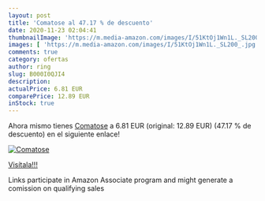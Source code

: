 ```yaml
---
layout: post
title: 'Comatose al 47.17 % de descuento'
date: 2020-11-23 02:04:41
thumbnailImage: 'https://m.media-amazon.com/images/I/51KtOj1Wn1L._SL200_.jpg'
images: [ 'https://m.media-amazon.com/images/I/51KtOj1Wn1L._SL200_.jpg' ]
comments: true
category: ofertas
author: ring
slug: B000I0QJI4
description:
actualPrice: 6.81 EUR
comparePrice: 12.89 EUR
inStock: true
---
```


Ahora mismo tienes [Comatose](https://www.amazon.fr/dp/B000I0QJI4/?tag=tolees0d-21) a 6.81 EUR (original: 12.89 EUR) (47.17 %  de descuento) en el siguiente enlace!

[![Comatose](https://m.media-amazon.com/images/I/51KtOj1Wn1L._SL200_.jpg)](https://www.amazon.fr/dp/B000I0QJI4/?tag=tolees0d-21)

[Visítala!!!](https://www.amazon.fr/dp/B000I0QJI4/?tag=tolees0d-21)

Links participate in Amazon Associate program and might generate a comission on qualifying sales
